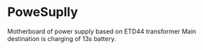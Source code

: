 # PoweSuplly
Motherboard of power supply based on ETD44 transformer
Main destination is charging of 13s battery.
